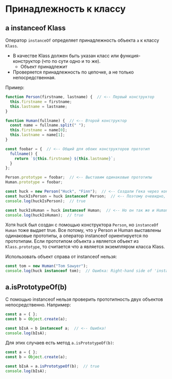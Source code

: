 # Принадлежность к классу

## a instanceof Klass

Оператор `instanceOf` определяет принадлежность объекта `a` к классу `Klass`.

* В качестве Klass должен быть указан класс или функция-конструктор (что по сути одно и то же).
  * Объект принадлежит
* Проверяется принадлежность по цепочке, а не только непосредственная.

Пример:

```javascript
function Person(firstname, lastname) {  // <-- Первый конструктор
  this.firstname = firstname;
  this.lastname = lastname;
}

function Human(fullname) {  // <-- Второй конструктор
  const name = fullname.split(" ");
  this.firstname = name[0];
  this.lastname = name[1];
}

const foobar = {  // <-- Общий для обоих конструкторов прототип
  fullname() {
    return `${this.firstname} ${this.lastname}`;
  }
};

Person.prototype = foobar;  // <-- Выставим одинаковые прототипы
Human.prototype = foobar;

const huck = new Person("Huck", "Finn");  // <-- Создали Гека через конструктор Person
const huckIsPerson = huck instanceof Person;  // <-- Поэтому очевидно, что Гек это Person
console.log(huckIsPerson);  // true

const huckIsHuman = huck instanceof Human;  // <-- Но он так же и Human
console.log(huckIsHuman);  // true
```

Хотя huck был создан с помощью конструктора `Person`, но `instanceOf Human` тоже выдает true. Все потому, что у Person и Human выставлены одинаковые прототипы, а оператор instanceof ориентируется по прототипам. Если прототипом объекта `a` является объект из `Klass.prototype`, то считается что a является экземпляром класса Klass.

Использовать объект справа от instanceof нельзя:

```javascript
const tom = new Human("Tom Sawyer");
console.log(huck instanceof tom);  // Ошибка: Right-hand side of 'instanceof' is not callable
```



## a.isPrototypeOf(b)

С помощью instanceof нельзя проверить прототипность двух объектов непосредственно. Например:

```javascript
const a = { };
const b = Object.create(a);

const bIsA = b instanceof a;  // <-- Ошибка!
console.log(bIsA);
```

Для этих случаев есть метод `a.isPrototypeOf(b)`:

```javascript
const a = { };
const b = Object.create(a);

const bIsA = a.isPrototypeOf(b);  // true
console.log(bIsA);
```
